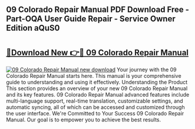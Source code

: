 ## 09 Colorado Repair Manual PDF Download Free - Part-OQA User Guide Repair - Service Owner Edition aQuS0

# <h2><a href="http://bc59193.oget.top/?id=09+Colorado+Repair+Manual">🔗Download New 👉🔴 09 Colorado Repair Manual</a></h2>

[![09 Colorado Repair Manual new download](https://i.imgur.com/5g1atiW.png)](http://bc59193.oget.top/?id=09+Colorado+Repair+Manual)
Your journey with the 09 Colorado Repair Manual starts here. This manual is your comprehensive guide to understanding and using it effectively. Understanding the Product This section provides an overview of your new 09 Colorado Repair Manual and its key features. 09 Colorado Repair Manual advanced features include multi-language support, real-time translation, customizable settings, and automatic syncing, all of which can be accessed and customized through the user interface. We're Committed to Your Success 09 Colorado Repair Manual. Our goal is to empower you to achieve the best results.
